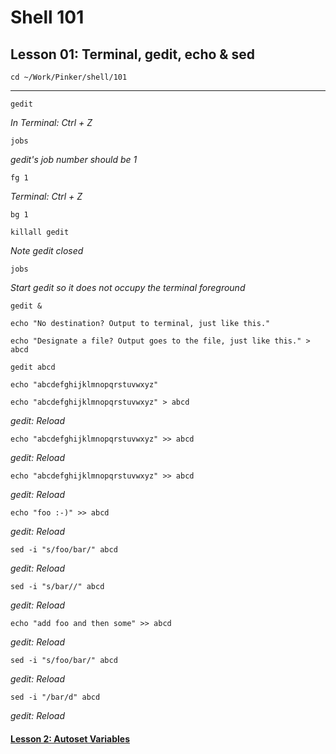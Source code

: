 # Shell 101
## Lesson 01: Terminal, gedit, echo & sed

`cd ~/Work/Pinker/shell/101`

___

`gedit`

*In Terminal: Ctrl + Z*

`jobs`

*gedit's job number should be 1*

`fg 1`

*Terminal: Ctrl + Z*

`bg 1`

`killall gedit`

*Note gedit closed*

`jobs`

*Start gedit so it does not occupy the terminal foreground*

`gedit &`

`echo "No destination? Output to terminal, just like this."`

`echo "Designate a file? Output goes to the file, just like this." > abcd`

`gedit abcd`

`echo "abcdefghijklmnopqrstuvwxyz"`

`echo "abcdefghijklmnopqrstuvwxyz" > abcd`

*gedit: Reload*

`echo "abcdefghijklmnopqrstuvwxyz" >> abcd`

*gedit: Reload*

`echo "abcdefghijklmnopqrstuvwxyz" >> abcd`

*gedit: Reload*

`echo "foo :-)" >> abcd`

*gedit: Reload*

`sed -i "s/foo/bar/" abcd`

*gedit: Reload*

`sed -i "s/bar//" abcd`

*gedit: Reload*

`echo "add foo and then some" >> abcd`

*gedit: Reload*

`sed -i "s/foo/bar/" abcd`

*gedit: Reload*

`sed -i "/bar/d" abcd`

*gedit: Reload*

#### [Lesson 2: Autoset Variables](https://github.com/inkVerb/pinker/blob/master/101-shell/Lesson-02.md)

